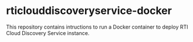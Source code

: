 # rticlouddiscoveryservice-docker
This repository contains intructions to run a Docker container to deploy RTI Cloud Discovery Service instance. 
